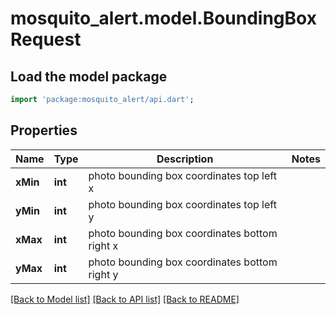 # mosquito_alert.model.BoundingBoxRequest

## Load the model package
```dart
import 'package:mosquito_alert/api.dart';
```

## Properties
Name | Type | Description | Notes
------------ | ------------- | ------------- | -------------
**xMin** | **int** | photo bounding box coordinates top left x | 
**yMin** | **int** | photo bounding box coordinates top left y | 
**xMax** | **int** | photo bounding box coordinates bottom right x | 
**yMax** | **int** | photo bounding box coordinates bottom right y | 

[[Back to Model list]](../README.md#documentation-for-models) [[Back to API list]](../README.md#documentation-for-api-endpoints) [[Back to README]](../README.md)


